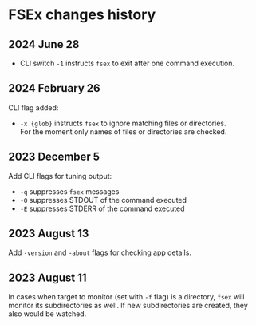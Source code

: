 # FSEx changes history

## 2024 June 28
* CLI switch `-1` instructs `fsex` to exit after one command execution. 

## 2024 February 26

CLI flag added:
* `-x {glob}` instructs `fsex` to ignore matching files or directories.  
For the moment only names of files or directories are checked.

## 2023 December 5

Add CLI flags for tuning output:
* `-q` suppresses `fsex` messages
* `-O` suppresses STDOUT of the command executed
* `-E` suppresses STDERR of the command executed

## 2023 August 13

Add `-version` and `-about` flags for checking app details.

## 2023 August 11

In cases when target to monitor (set with `-f` flag) is a directory,
`fsex` will monitor its subdirectories as well.
If new subdirectories are created, they also would be watched.
